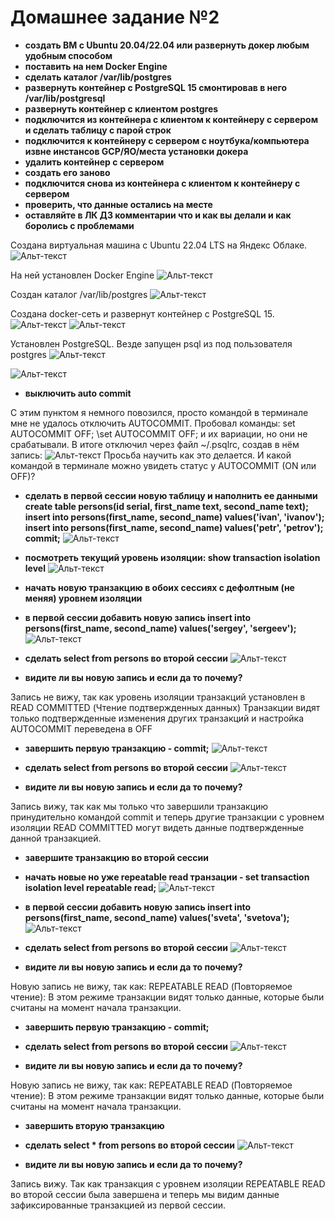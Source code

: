 # Домашнее задание №2


*	**создать ВМ с Ubuntu 20.04/22.04 или развернуть докер любым удобным способом**
*	**поставить на нем Docker Engine**
*	**сделать каталог /var/lib/postgres**
*	**развернуть контейнер с PostgreSQL 15 смонтировав в него /var/lib/postgresql**
*	**развернуть контейнер с клиентом postgres**
*	**подключится из контейнера с клиентом к контейнеру с сервером и сделать таблицу с парой строк**
*	**подключится к контейнеру с сервером с ноутбука/компьютера извне инстансов GCP/ЯО/места установки докера**
*	**удалить контейнер с сервером**
*	**создать его заново**
*	**подключится снова из контейнера с клиентом к контейнеру с сервером**
*	**проверить, что данные остались на месте**
*	**оставляйте в ЛК ДЗ комментарии что и как вы делали и как боролись с проблемами**

Создана виртуальная машина c Ubuntu 22.04 LTS на Яндекс Облаке.
![Альт-текст](Images/HW2/11.png)

На ней установлен Docker Engine
![Альт-текст](Images/HW2/01.png)

Создан каталог /var/lib/postgres
![Альт-текст](Images/HW2/02.png)

Создана docker-сеть и развернут контейнер с PostgreSQL 15.
![Альт-текст](Images/HW2/03.png)
![Альт-текст](Images/HW2/04.png)

Установлен PostgreSQL. 
Везде запущен psql из под пользователя postgres
![Альт-текст](Images/HW1/5.png)

![Альт-текст](Images/HW1/6.png)

*	**выключить auto commit**

С этим пунктом я немного повозился, просто командой в терминале мне не удалось отключить AUTOCOMMIT.
Пробовал команды:
set AUTOCOMMIT OFF;
\set AUTOCOMMIT OFF;
и их вариации, но они не срабатывали.
В итоге отключил через файл ~/.psqlrc, создав в нём запись:
![Альт-текст](Images/HW1/7.png)
Просьба научить как это делается. И какой командой в терминале можно увидеть статус у AUTOCOMMIT (ON или OFF)?

*	**сделать
в первой сессии новую таблицу и наполнить ее данными create table persons(id serial, first_name text, second_name text); insert into persons(first_name, second_name) values('ivan', 'ivanov'); insert into persons(first_name, second_name) values('petr', 'petrov'); commit;**
![Альт-текст](Images/HW1/8.png)

*	**посмотреть текущий уровень изоляции: show transaction isolation level**
![Альт-текст](Images/HW1/9.png)

*	**начать новую транзакцию в обоих сессиях с дефолтным (не меняя) уровнем изоляции**
*	**в первой сессии добавить новую запись insert into persons(first_name, second_name) values('sergey', 'sergeev');**
![Альт-текст](Images/HW1/10.png)

*	**сделать select from persons во второй сессии**
![Альт-текст](Images/HW1/11.png)

*	**видите ли вы новую запись и если да то почему?**

Запись не вижу, так как уровень изоляции транзакций установлен в READ COMMITTED (Чтение подтвержденных данных) Транзакции видят только подтвержденные изменения других транзакций и настройка AUTOCOMMIT переведена в OFF
*	**завершить первую транзакцию - commit;**
![Альт-текст](Images/HW1/12.png)

*	**сделать select from persons во второй сессии**
![Альт-текст](Images/HW1/13.png)

*	**видите ли вы новую запись и если да то почему?**

Запись вижу, так как мы только что завершили транзакцию принудительно командой commit и теперь другие транзакции с уровнем изоляции READ COMMITTED могут видеть данные подтвержденные данной транзакцией.
*	**завершите транзакцию во второй сессии**
*	**начать новые но уже repeatable read транзации - set transaction isolation level repeatable read;**
![Альт-текст](Images/HW1/19.png)

*	**в первой сессии добавить новую запись insert into persons(first_name, second_name) values('sveta', 'svetova');**
![Альт-текст](Images/HW1/15.png)

*	**сделать select from persons во второй сессии**
![Альт-текст](Images/HW1/16.png)

*	**видите ли вы новую запись и если да то почему?**

Новую запись не вижу, так как: REPEATABLE READ (Повторяемое чтение): В этом режиме транзакции видят только данные, которые были считаны на момент начала транзакции.
*	**завершить первую транзакцию - commit;**
*	**сделать select from persons во второй сессии**
![Альт-текст](Images/HW1/17.png)

*	**видите ли вы новую запись и если да то почему?**

Новую запись не вижу, так как: REPEATABLE READ (Повторяемое чтение): В этом режиме транзакции видят только данные, которые были считаны на момент начала транзакции.
*	**завершить вторую транзакцию**
*	**сделать select * from persons во второй сессии**
![Альт-текст](Images/HW1/18.png)

*	**видите ли вы новую запись и если да то почему?**

Запись вижу. Так как транзакция с уровнем изоляции REPEATABLE READ во второй сессии была завершена и теперь мы видим данные зафиксированные транзакцией из первой сессии.
